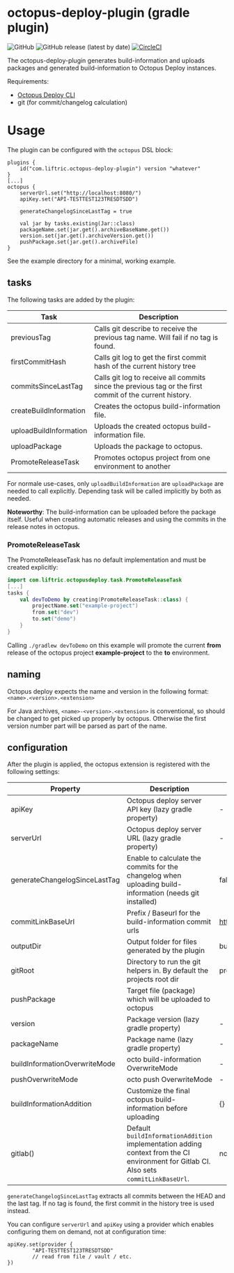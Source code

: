 # octopus-deploy-plugin (gradle plugin)
![GitHub](https://img.shields.io/github/license/Liftric/octopus-deploy-plugin)
![GitHub release (latest by date)](https://img.shields.io/github/v/release/Liftric/octopus-deploy-plugin)
[![CircleCI](https://circleci.com/gh/Liftric/octopus-deploy-plugin/tree/master.svg?style=svg)](https://circleci.com/gh/Liftric/octopus-deploy-plugin/tree/master)

The octopus-deploy-plugin generates build-information and uploads packages and generated build-information to Octopus Deploy instances.

Requirements:
 * [Octopus Deploy CLI](https://octopus.com/downloads/octopuscli)
 * git (for commit/changelog calculation)
 
# Usage
The plugin can be configured with the `octopus` DSL block:
```
plugins {
    id("com.liftric.octopus-deploy-plugin") version "whatever"
}
[...]
octopus {
    serverUrl.set("http://localhost:8080/")
    apiKey.set("API-TESTTEST123TRESDTSDD")

    generateChangelogSinceLastTag = true

    val jar by tasks.existing(Jar::class)
    packageName.set(jar.get().archiveBaseName.get())
    version.set(jar.get().archiveVersion.get())
    pushPackage.set(jar.get().archiveFile)
}
```

See the example directory for a minimal, working example.

## tasks
The following tasks are added by the plugin:

Task | Description
---|---
previousTag | Calls git describe to receive the previous tag name. Will fail if no tag is found.
firstCommitHash | Calls git log to get the first commit hash of the current history tree
commitsSinceLastTag | Calls git log to receive all commits since the previous tag or the first commit of the current history.
createBuildInformation | Creates the octopus build-information file.
uploadBuildInformation | Uploads the created octopus build-information file.
uploadPackage | Uploads the package to octopus.
PromoteReleaseTask | Promotes octopus project from one environment to another

For normale use-cases, only `uploadBuildInformation` are `uploadPackage` are needed to call explicitly. Depending
task will be called implicitly by both as needed.

**Noteworthy**: The build-information can be uploaded before the package itself. 
Useful when creating automatic releases and using the commits in the release notes in octopus.

### PromoteReleaseTask
The PromoteReleaseTask has no default implementation and must be created explicitly:
```kotlin
import com.liftric.octopusdeploy.task.PromoteReleaseTask
[...]
tasks {
    val devToDemo by creating(PromoteReleaseTask::class) {
        projectName.set("example-project")
        from.set("dev")
        to.set("demo")
    }
}
```
Calling `./gradlew devToDemo` on this example will promote the current **from** release of the octopus project **example-project**
to the **to** environment.

## naming
Octopus deploy expects the name and version in the following format: `<name>.<version>.<extension>`

For Java archives, `<name>-<version>.<extension>` is conventional, so should be changed to get picked up properly by octopus.
Otherwise the first version number part will be parsed as part of the name.

## configuration
After the plugin is applied, the octopus extension is registered with the following settings:

Property | Description | default value 
---|---|---
apiKey | Octopus deploy server API key (lazy gradle property)| -
serverUrl | Octopus deploy server URL (lazy gradle property)| -
generateChangelogSinceLastTag | Enable to calculate the commits for the changelog when uploading build-information (needs git installed) | false
commitLinkBaseUrl | Prefix / Baseurl for the build-information commit urls | http://git.example.com/repo/commits/
outputDir | Output folder for files generated by the plugin | build/octopus
gitRoot | Directory to run the git helpers in. By default the projects root dir | project.rootDir
pushPackage | Target file (package) which will be uploaded to octopus | 
version | Package version (lazy gradle property)| -
packageName | Package name (lazy gradle property)| -
buildInformationOverwriteMode | octo build-information OverwriteMode | -
pushOverwriteMode | octo push OverwriteMode | -
buildInformationAddition | Customize the final octopus build-information before uploading | {}
gitlab() | Default `buildInformationAddition` implementation adding context from the CI environment for Gitlab CI. Also sets `commitLinkBaseUrl`. | not applied

`generateChangelogSinceLastTag` extracts all commits between the HEAD and the last tag. 
If no tag is found, the first commit in the history tree is used instead.

You can configure `serverUrl` and `apiKey` using a provider which enables configuring them on demand, not at configuration time:
```
apiKey.set(provider {
        "API-TESTTEST123TRESDTSDD"
        // read from file / vault / etc.
})
```
